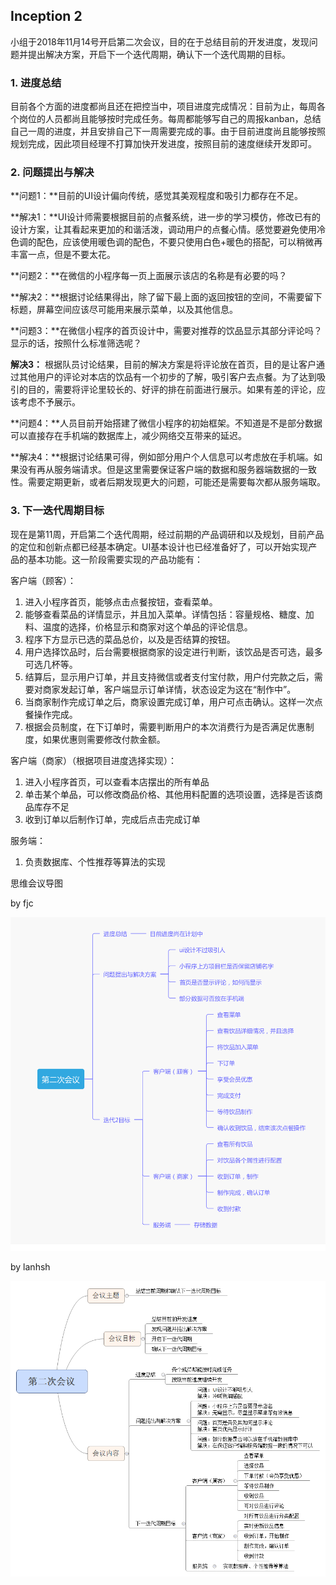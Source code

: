 ## Inception 2



小组于2018年11月14号开启第二次会议，目的在于总结目前的开发进度，发现问题并提出解决方案，开启下一个迭代周期，确认下一个迭代周期的目标。



### 1. 进度总结

目前各个方面的进度都尚且还在把控当中，项目进度完成情况：目前为止，每周各个岗位的人员都尚且能够按时完成任务。每周都能够写自己的周报kanban，总结自己一周的进度，并且安排自己下一周需要完成的事。由于目前进度尚且能够按照规划完成，因此项目经理不打算加快开发进度，按照目前的速度继续开发即可。





### 2. 问题提出与解决

**问题1：**目前的UI设计偏向传统，感觉其美观程度和吸引力都存在不足。

**解决1：**UI设计师需要根据目前的点餐系统，进一步的学习模仿，修改已有的设计方案，让其看起来更加的和谐活泼，调动用户的点餐心情。感觉要避免使用冷色调的配色，应该使用暖色调的配色，不要只使用白色+暖色的搭配，可以稍微再丰富一点，但是不要太花。

**问题2：**在微信的小程序每一页上面展示该店的名称是有必要的吗？

**解决2：**根据讨论结果得出，除了留下最上面的返回按钮的空间，不需要留下标题，屏幕空间应该尽可能用来展示菜单，以及其他信息。

**问题3：**在微信小程序的首页设计中，需要对推荐的饮品显示其部分评论吗？显示的话，按照什么标准筛选呢？

**解决3：** 根据队员讨论结果，目前的解决方案是将评论放在首页，目的是让客户通过其他用户的评论对本店的饮品有一个初步的了解，吸引客户去点餐。为了达到吸引的目的，需要将评论里较长的、好评的排在前面进行展示。如果有差的评论，应该考虑不予展示。

**问题4：**人员目前开始搭建了微信小程序的初始框架。不知道是不是部分数据可以直接存在手机端的数据库上，减少网络交互带来的延迟。

**解决4：**根据讨论结果可得，例如部分用户个人信息可以考虑放在手机端。如果没有再从服务端请求。但是这里需要保证客户端的数据和服务器端数据的一致性。需要定期更新，或者后期发现更大的问题，可能还是需要每次都从服务端取。



### 3. 下一迭代周期目标

现在是第11周，开启第二个迭代周期，经过前期的产品调研和以及规划，目前产品的定位和创新点都已经基本确定。UI基本设计也已经准备好了，可以开始实现产品的基本功能。这一阶段需要实现的产品功能有：

客户端（顾客）：

1. 进入小程序首页，能够点击点餐按钮，查看菜单。
2. 能够查看菜品的详情显示，并且加入菜单。详情包括：容量规格、糖度、加料、温度的选择，价格显示和商家对这个单品的评论信息。
3. 程序下方显示已选的菜品总价，以及是否结算的按钮。
4. 用户选择饮品时，后台需要根据商家的设定进行判断，该饮品是否可选，最多可选几杯等。
5. 结算后，显示用户订单，并且支持微信或者支付宝付款，用户付完款之后，需要对商家发起订单，客户端显示订单详情，状态设定为这在“制作中”。
6. 当商家制作完成订单之后，商家设置完成订单，用户可点击确认。这样一次点餐操作完成。
7. 根据会员制度，在下订单时，需要判断用户的本次消费行为是否满足优惠制度，如果优惠则需要修改付款金额。



客户端（商家）（根据项目进度选择实现）：

1. 进入小程序首页，可以查看本店摆出的所有单品
2. 单击某个单品，可以修改商品价格、其他用料配置的选项设置，选择是否该商品库存不足
3. 收到订单以后制作订单，完成后点击完成订单



服务端：

1. 负责数据库、个性推荐等算法的实现





思维会议导图

by fjc

![fjc report 2](https://github.com/2018SystemAnalysis/Wechat-Odering-System/blob/master/assets/images/fjc_report_2.png)

by lanhsh

![lhs report 2](https://github.com/2018SystemAnalysis/Wechat-Odering-System/blob/master/assets/images/lhs_report_2.png)
